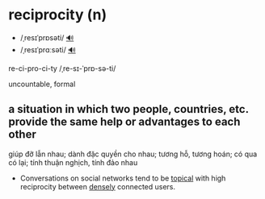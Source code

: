 # reciprocity (n)

- /ˌresɪˈprɒsəti/ [🔊](https://www.oxfordlearnersdictionaries.com/media/english/uk_pron/r/rec/recip/reciprocity__gb_1.mp3)
- /ˌresɪˈprɑːsəti/ [🔊](https://www.oxfordlearnersdictionaries.com/media/english/us_pron/r/rec/recip/reciprocity__us_1.mp3)

re-ci-pro-ci-ty /ˌre-sɪ-ˈprɒ-sə-ti/

uncountable, formal

## a situation in which two people, countries, etc. provide the same help or advantages to each other

giúp đỡ lẫn nhau; dành đặc quyền cho nhau; tương hỗ, tương hoán; có qua có lại; tính thuận nghịch, tính đảo nhau

- Conversations on social networks tend to be [topical](../t/topical-adj.md#connected-with-something-that-is-happening-or-of-interest-at-the-present-time) with high reciprocity between [densely](../d/densely-adv.md#in-a-way-that-contains-a-lot-of-people-things-plants-etc-with-little-space-between-them) connected users.